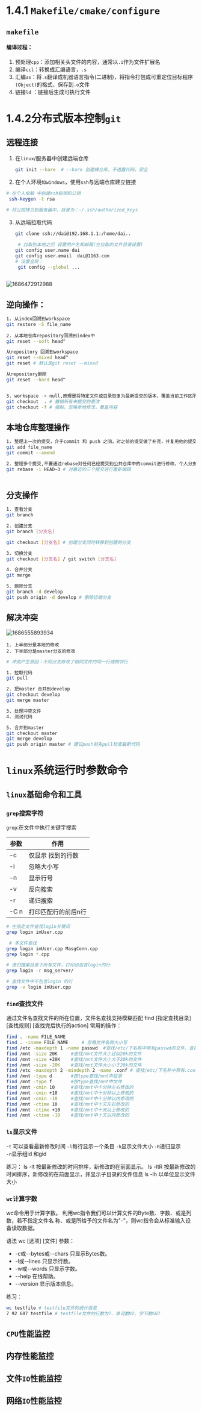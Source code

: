 # 1.4.1 `Makefile/cmake/configure`

## `makefile`

#### **编译过程**：

1. 预处理`cpp`：添加相关头文件的内容，通常以`.i`作为文件扩展名
2. 编译`ccl`：转换成汇编语言，`.s`
3. 汇编`as`：将`.s`翻译成机器语言指令(二进制)，将指令打包成可重定位目标程序`(Object)`的格式，保存到`.o`文件
4. 链接`ld` ：链接后生成可执行文件



# 1.4.2分布式版本控制`git` 

## 远程连接

1. 在`linux`/服务器中创建远端仓库

   ```bash
   git init --bare  # --bare 创建裸仓库，不透露代码，安全
   ```

   

2. 在个人环境`如windows`，使用`ssh`与远端仓库建立链接

  ```bash
  # 在个人电脑 中创建ssh秘钥和公钥
   ssh-keygen -t rsa
   
  # 将公钥拷贝到服务器中，目录为：~/.ssh/authorized_keys
  ```

3. 从远端拉取代码

   ```bash
   git clone ssh://dai@192.168.1.1:/home/dai..

	# 拉取到本地之后 设置用户名和邮箱(在拉取的文件目录设置)
   git config user.name dai
   git config user.email  dai@1163.com 
   # 设置全局：
   	git config --global ...	
   	
   ```
   

 ![1686472912988](1.4linux工程管理.assets/1686472912988.png)

## 逆向操作：

```bash
1. 从index回溯到workspace 
git restore -S file_name  
   
2. 从本地仓库repository回溯到index中
git reset --soft head^

从repository 回溯到workspace
git reset --mixed head^
git reset # 默认是git reset --mixed 

从repository删除
git reset --hard head^


3. workspace -> null,原理是将特定文件或目录恢复为最新提交的版本，覆盖当前工作区所做的更改
git checkout  . # 撤销所有未提交的更改
git checkout -f # 强制，忽略本地修改，覆盖内容
```

## 本地仓库整理操作

```bash
1. 整理上一次的提交，介于commit 和 push 之间，对之前的提交做了补充，并复用他的提交
git add file_name
git commit --amend

2. 整理多个提交,不要通过rebase对任何已经提交到公共仓库中的commit进行修改，个人分支除外 
git rebase -i HEAD~3 # 对最近的三个提交进行重新编辑
 
```

##  分支操作

``` bash
1. 查看分支
git branch

2. 创建分支
git branch [分支名]

git checkout [分支名] # 创建分支同时转移到创建的分支

3. 切换分支
git checkout [分支名] / git switch [分支名]

4. 合并分支  
git merge 

5. 删除分支
git branch -d develop
git push origin -d develop # 删除远端分支	
```

## 解决冲突

![1686555893934](1.4linux工程管理.assets/1686555893934.png)

	1. 上半部分是本地的修改
 	2. 下半部分是master分支的修改

```bash
# 冲突产生原因：不同分支修改了相同文件的同一行或相邻行

1. 拉取代码
git pull

2. 把master 合并到develop
git checkout develop
git merge master

3. 处理冲突文件
4. 测试代码

5. 合并到master
git checkout master
git merge develop
git push origin master # 建议push前先pull检查最新代码
```

# `linux`系统运行时参数命令

## `linux`基础命令和工具

###  `grep`搜索字符

`grep`:在文件中执行关键字搜索

| 参数 | 作用                |
| ---- | ------------------- |
| -c   | 仅显示 找到的行数   |
| -i   | 忽略大小写          |
| -n   | 显示行号            |
| -v   | 反向搜索            |
| -r   | 递归搜索            |
| -C n | 打印匹配行的前后n行 |

```bash
# 在指定文件查找login关键词
grep login imUser.cpp 

 # 多文件查找 
grep login imUser.cpp MasgConn.cpp
grep login *.cpp

# 递归搜索目录下所有文件，打印出包含login的行
grep login -r msg_server/

# 查找文件中不包含login 的行
grep -v login imUser.cpp


```



### `find`查找文件

 通过文件名查找文件的所在位置，文件名查找支持模糊匹配
find [指定查找目录] [查找规则] [查找完后执行的action]
常用的操作：

```bash
find . -name FILE_NAME
find . -iname FILE_NAME 	# 忽略文件名称大小写
find /etc -maxdepth 1 -name passwd 	#查找/etc/下名称中带有passwd的文件，查找一层
find /mnt -size 20K 	#查找/mnt文件大小近似20k的文件
find /mnt -size +20K 	#查找/mnt文件大小大于20k的文件
find /mnt -size -20K 	#查找/mnt文件大小小于20k的文件
find /etc -maxdepth 2 -mindepth 2 -name .conf #	查找/etc/下名称中带有.conf的文件，且只查找第二层
find /mnt -type d 		#按type查找/mnt中目录
find /mnt -type f 	 	#按type查找/mnt中文件
find /mnt -cmin 10 		#查找/mnt中十分钟左右修改的
find /mnt -cmin +10 	#查找/mnt中十分钟以上修改的
find /mnt -cmin -10 	#查找/mnt中十分钟以内修改的
find /mnt -ctime 10 	#查找/mnt中十天左右修改的
find /mnt -ctime +10 	#查找/mnt中十天以上修改的
find /mnt -ctime -10 	#查找/mnt中十天以内修改的 
```

### `ls`显示文件

-`t` 可以查看最新修改时间 
`-l`每行显示一个条目
`-h`显示文件大小
`-R`递归显示   
`-n`显示组id 和gid 

练习：
ls -lt 按最新修改的时间排序，新修改的在前面显示。
ls -ltR 按最新修改的时间排序，新修改的在前面显示，并显示子目录的文件信息
ls -lh 以单位显示文件大小

### `wc`计算字数

 wc命令用于计算字数。 利用wc指令我们可以计算文件的Byte数、字数、或是列数，若不指定文件名
称、或是所给予的文件名为"-"，则wc指令会从标准输入设备读取数据。

语法
wc [选项] [文件]
参数：

* -c或--bytes或--chars 只显示Bytes数。
* -l或--lines 只显示行数。
* -w或--words 只显示字数。
* --help 在线帮助。
* --version 显示版本信息。

练习：

```bash
wc testfile # testfile文件的统计信息
7 92 607 testfile # testfile文件的行数为7、单词数92、字节数607 
```





## `CPU`性能监控

## 内存性能监控

## 文件`IO`性能监控

## 网络`IO`性能监控